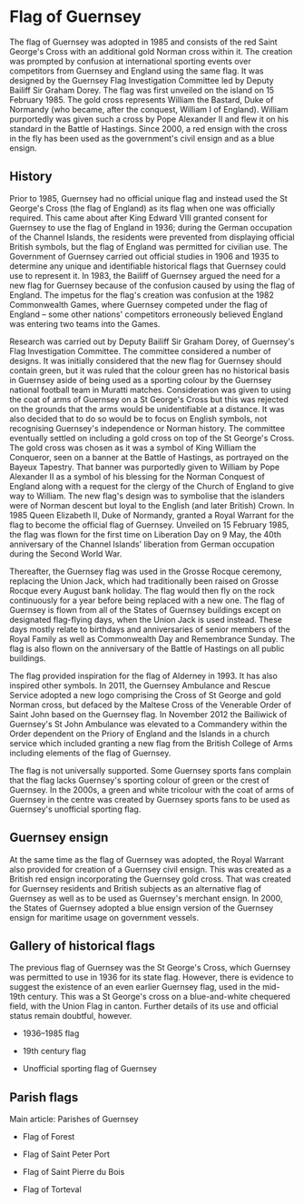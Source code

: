 # Flag of Guernsey

The flag of Guernsey was adopted in 1985 and consists of the red Saint George's Cross with an additional gold Norman cross within it. The creation was prompted by confusion at international sporting events over competitors from Guernsey and England using the same flag. It was designed by the Guernsey Flag Investigation Committee led by Deputy Bailiff Sir Graham Dorey. The flag was first unveiled on the island on 15 February 1985. The gold cross represents William the Bastard, Duke of Normandy (who became, after the conquest, William I of England). William purportedly was given such a cross by Pope Alexander II and flew it on his standard in the Battle of Hastings. Since 2000, a red ensign with the cross in the fly has been used as the government's civil ensign and as a blue ensign.

## History

Prior to 1985, Guernsey had no official unique flag and instead used the St George's Cross (the flag of England) as its flag when one was officially required. This came about after King Edward VIII granted consent for Guernsey to use the flag of England in 1936; during the German occupation of the Channel Islands, the residents were prevented from displaying official British symbols, but the flag of England was permitted for civilian use. The Government of Guernsey carried out official studies in 1906 and 1935 to determine any unique and identifiable historical flags that Guernsey could use to represent it. In 1983, the Bailiff of Guernsey argued the need for a new flag for Guernsey because of the confusion caused by using the flag of England. The impetus for the flag's creation was confusion at the 1982 Commonwealth Games, where Guernsey competed under the flag of England – some other nations' competitors erroneously believed England was entering two teams into the Games.

Research was carried out by Deputy Bailiff Sir Graham Dorey, of Guernsey's Flag Investigation Committee. The committee considered a number of designs. It was initially considered that the new flag for Guernsey should contain green, but it was ruled that the colour green has no historical basis in Guernsey aside of being used as a sporting colour by the Guernsey national football team in Muratti matches. Consideration was given to using the coat of arms of Guernsey on a St George's Cross but this was rejected on the grounds that the arms would be unidentifiable at a distance. It was also decided that to do so would be to focus on English symbols, not recognising Guernsey's independence or Norman history. The committee eventually settled on including a gold cross on top of the St George's Cross. The gold cross was chosen as it was a symbol of King William the Conqueror, seen on a banner at the Battle of Hastings, as portrayed on the Bayeux Tapestry. That banner was purportedly given to William by Pope Alexander II as a symbol of his blessing for the Norman Conquest of England along with a request for the clergy of the Church of England to give way to William. The new flag's design was to symbolise that the islanders were of Norman descent but loyal to the English (and later British) Crown. In 1985 Queen Elizabeth II, Duke of Normandy, granted a Royal Warrant for the flag to become the official flag of Guernsey. Unveiled on 15 February 1985, the flag was flown for the first time on Liberation Day on 9 May, the 40th anniversary of the Channel Islands' liberation from German occupation during the Second World War.

Thereafter, the Guernsey flag was used in the Grosse Rocque ceremony, replacing the Union Jack, which had traditionally been raised on Grosse Rocque every August bank holiday. The flag would then fly on the rock continuously for a year before being replaced with a new one. The flag of Guernsey is flown from all of the States of Guernsey buildings except on designated flag-flying days, when the Union Jack is used instead. These days mostly relate to birthdays and anniversaries of senior members of the Royal Family as well as Commonwealth Day and Remembrance Sunday. The flag is also flown on the anniversary of the Battle of Hastings on all public buildings.

The flag provided inspiration for the flag of Alderney in 1993. It has also inspired other symbols. In 2011, the Guernsey Ambulance and Rescue Service adopted a new logo comprising the Cross of St George and gold Norman cross, but defaced by the Maltese Cross of the Venerable Order of Saint John based on the Guernsey flag. In November 2012 the Bailiwick of Guernsey's St John Ambulance was elevated to a Commandery within the Order dependent on the Priory of England and the Islands in a church service which included granting a new flag from the British College of Arms including elements of the flag of Guernsey.

The flag is not universally supported. Some Guernsey sports fans complain that the flag lacks Guernsey's sporting colour of green or the crest of Guernsey. In the 2000s, a green and white tricolour with the coat of arms of Guernsey in the centre was created by Guernsey sports fans to be used as Guernsey's unofficial sporting flag.

## Guernsey ensign

At the same time as the flag of Guernsey was adopted, the Royal Warrant also provided for creation of a Guernsey civil ensign. This was created as a British red ensign incorporating the Guernsey gold cross. That was created for Guernsey residents and British subjects as an alternative flag of Guernsey as well as to be used as Guernsey's merchant ensign. In 2000, the States of Guernsey adopted a blue ensign version of the Guernsey ensign for maritime usage on government vessels.

## Gallery of historical flags

The previous flag of Guernsey was the St George's Cross, which Guernsey was permitted to use in 1936 for its state flag. However, there is evidence to suggest the existence of an even earlier Guernsey flag, used in the mid-19th century. This was a St George's cross on a blue-and-white chequered field, with the Union Flag in canton. Further details of its use and official status remain doubtful, however.

-  1936–1985 flag

-  19th century flag

- Unofficial sporting flag of Guernsey

## Parish flags

Main article: Parishes of Guernsey

- Flag of Forest

- Flag of Saint Peter Port

- Flag of Saint Pierre du Bois

- Flag of Torteval
